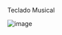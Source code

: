 Teclado Musical

![image](https://github.com/user-attachments/assets/73b41de0-bc31-479f-b1f3-2b0fe7b68056)


